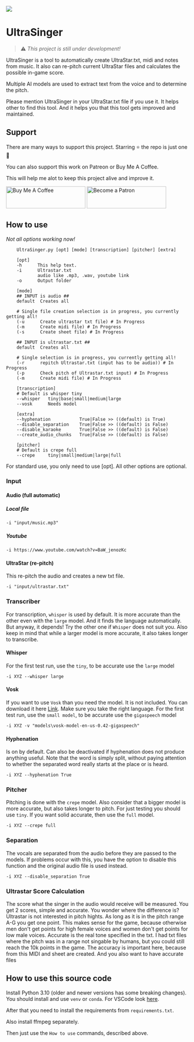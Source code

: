 [![](https://visitcount.itsvg.in/api?id=UltraSinger&label=Profile%20Views&color=0&icon=7&pretty=false)](https://visitcount.itsvg.in)

# UltraSinger 

> ⚠️ _This project is still under development!_

UltraSinger is a tool to automatically create UltraStar.txt, midi and notes from music. 
It also can re-pitch current UltraStar files and calculates the possible in-game score.

Multiple AI models are used to extract text from the voice and to determine the pitch.

Please mention UltraSinger in your UltraStar.txt file if you use it. It helps other to find this tool.
And it helps you that this tool gets improved and maintained.

## Support
There are many ways to support this project. Starring ⭐️ the repo is just one 🙏

You can also support this work on Patreon or Buy Me A Coffee.

This will help me alot to keep this project alive and improve it.

<a href="https://www.buymeacoffee.com/rakuri255" target="_blank"><img src="https://cdn.buymeacoffee.com/buttons/v2/default-yellow.png" alt="Buy Me A Coffee" style="height: 60px !important;width: 217px !important;" ></a>
<a href="https://patreon.com/Rakuri"><img src="https://raw.githubusercontent.com/rakuri255/UltraSinger/main/assets/patreon.png" alt="Become a Patron" style="height: 60px !important;width: 217px !important;"/> </a>

## How to use

_Not all options working now!_
```commandline
    UltraSinger.py [opt] [mode] [transcription] [pitcher] [extra]
    
    [opt]
    -h      This help text.
    -i      Ultrastar.txt
            audio like .mp3, .wav, youtube link
    -o      Output folder
    
    [mode]
    ## INPUT is audio ##
    default  Creates all
    
    # Single file creation selection is in progress, you currently getting all!
    (-u      Create ultrastar txt file) # In Progress
    (-m      Create midi file) # In Progress
    (-s      Create sheet file) # In Progress
    
    ## INPUT is ultrastar.txt ##
    default  Creates all

    # Single selection is in progress, you currently getting all!
    (-r      repitch Ultrastar.txt (input has to be audio)) # In Progress
    (-p      Check pitch of Ultrastar.txt input) # In Progress
    (-m      Create midi file) # In Progress

    [transcription]
    # Default is whisper tiny
    --whisper   tiny|base|small|medium|large
    --vosk      Needs model
    
    [extra]
    --hyphenation           True|False >> ((default) is True)
    --disable_separation    True|False >> ((default) is False)
    --disable_karaoke       True|False >> ((default) is False)
    --create_audio_chunks   True|False >> ((default) is False)

    [pitcher]
    # Default is crepe full
    --crepe     tiny|small|medium|large|full
```

For standard use, you only need to use [opt]. All other options are optional.

### Input

#### Audio (full automatic)

##### Local file

```commandline
-i "input/music.mp3"
```

##### Youtube

```commandline
-i https://www.youtube.com/watch?v=BaW_jenozKc
```

#### UltraStar (re-pitch)

This re-pitch the audio and creates a new txt file.

```commandline
-i "input/ultrastar.txt"
```

### Transcriber

For transcription, `whisper` is used by default. It is more accurate than the other even with the `large` model.
And it finds the language automatically.
But anyway, it depends! Try the other one if `Whisper` does not suit you.
Also keep in mind that while a larger model is more accurate, it also takes longer to transcribe.

#### Whisper

For the first test run, use the `tiny`, to be accurate use the `large` model

```commandline
-i XYZ --whisper large
```

#### Vosk

If you want to use `Vosk` than you need the model. It is not included. You can download it here [Link](https://alphacephei.com/vosk/models).
Make sure you take the right language. 
For the first test run, use the `small model`, to be accurate use the `gigaspeech` model

```commandline
-i XYZ -v "models\vosk-model-en-us-0.42-gigaspeech"
```

#### Hyphenation

Is on by default. Can also be deactivated if hyphenation does not produce 
anything useful. Note that the word is simply split, 
without paying attention to whether the separated word really 
starts at the place or is heard.  

```commandline
-i XYZ --hyphenation True
```

### Pitcher

Pitching is done with the `crepe` model. 
Also consider that a bigger model is more accurate, but also takes longer to pitch.
For just testing you should use `tiny`.
If you want solid accurate, then use the `full` model.

```commandline
-i XYZ --crepe full
```

### Separation

The vocals are separated from the audio before they are passed to the models. If problems occur with this, 
you have the option to disable this function and the original audio file is used instead.

```commandline
-i XYZ --disable_separation True
```

### Ultrastar Score Calculation

The score what the singer in the audio would receive will be measured. 
You get 2 scores, simple and accurate. You wonder where the difference is? 
Ultrastar is not interested in pitch hights. As long as it is in the pitch range A-G you get one point. 
This makes sense for the game, because otherwise men don't get points for high female voices and women don't get points 
for low male voices. Accurate is the real tone specified in the txt. I had txt files where the pitch was in a range not 
singable by humans, but you could still reach the 10k points in the game. The accuracy is important here, because from
this MIDI and sheet are created. And you also want to have accurate files

## How to use this source code

Install Python 3.10 (older and newer versions has some breaking changes).
You should install and use `venv` or `conda`. 
For VSCode look [here](https://code.visualstudio.com/docs/python/environments#_global-virtual-or-conda-environments).

After that you need to install the requirements from `requirements.txt`.

Also install ffmpeg separately.

Then just use the `How to use` commands, described above.